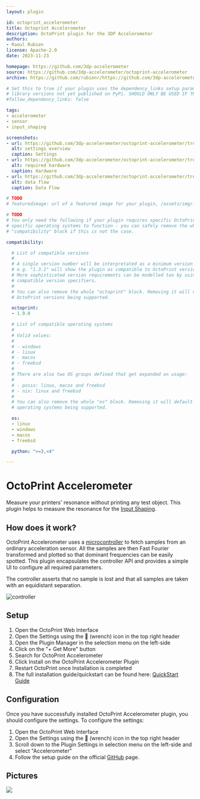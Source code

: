 ```yaml
---
layout: plugin

id: octoprint_accelerometer
title: Octoprint Accelerometer
description: OctoPrint plugin for the 3DP Accelerometer
authors:
- Raoul Rubien
license: Apache-2.0
date: 2023-11-23

homepage: https://github.com/3dp-accelerometer
source: https://github.com/3dp-accelerometer/octoprint-accelerometer
archive: https://github.com/rubienr/https://github.com/3dp-accelerometer/octoprint-accelerometer/archive/master.zip

# Set this to true if your plugin uses the dependency_links setup parameter to include
# library versions not yet published on PyPi. SHOULD ONLY BE USED IF THERE IS NO OTHER OPTION!
#follow_dependency_links: false

tags:
- accelerometer
- sensor
- input_shaping

screenshots:
- url: https://github.com/3dp-accelerometer/octoprint-accelerometer/tree/main/extras/assets/img/settings-01.png
  alt: settings overview
  caption: Settings
- url: https://github.com/3dp-accelerometer/octoprint-accelerometer/tree/main/extras/assets/img/controller-01.png
  alt: required hardware
  caption: Hardware
- url: https://github.com/3dp-accelerometer/octoprint-accelerometer/tree/main/extras/assets/img/data-flow-01.png
  alt: data flow
  caption: Data Flow

# TODO
# featuredimage: url of a featured image for your plugin, /assets/img/...

# TODO
# You only need the following if your plugin requires specific OctoPrint versions or
# specific operating systems to function - you can safely remove the whole
# "compatibility" block if this is not the case.

compatibility:

  # List of compatible versions
  #
  # A single version number will be interpretated as a minimum version requirement,
  # e.g. "1.3.1" will show the plugin as compatible to OctoPrint versions 1.3.1 and up.
  # More sophisticated version requirements can be modelled too by using PEP440
  # compatible version specifiers.
  #
  # You can also remove the whole "octoprint" block. Removing it will default to all
  # OctoPrint versions being supported.

  octoprint:
  - 1.9.0

  # List of compatible operating systems
  #
  # Valid values:
  #
  # - windows
  # - linux
  # - macos
  # - freebsd
  #
  # There are also two OS groups defined that get expanded on usage:
  #
  # - posix: linux, macos and freebsd
  # - nix: linux and freebsd
  #
  # You can also remove the whole "os" block. Removing it will default to all
  # operating systems being supported.

  os:
  - linux
  - windows
  - macos
  - freebsd

  python: ">=3,<4"

---
```


# OctoPrint Accelerometer
Measure your printers' resonance without printing any test object.
This plugin helps to measure the resonance for the [Input Shaping](https://marlinfw.org/docs/gcode/M593.html).

## How does it work?
OctoPrint Accelerometer uses a [microcontroller](https://github.com/3dp-accelerometer) to fetch samples from an ordinary acceleration sensor.
All the samples are then Fast Fourier transformed and plotted so that dominant frequencies can be easily spotted.
This plugin encapsulates the controller API and provides a simple UI to configure all required parameters.

The controller asserts that no sample is lost and that all samples are taken with an equidistant separation.

![controller](https://github.com/3dp-accelerometer/octoprint-accelerometer/tree/main/extras/assets/img/controller-01.png)

## Setup

1. Open the OctoPrint Web Interface
2. Open the Settings using the 🔧 (wrench) icon in the top right header
3. Open the Plugin Manager in the selection menu on the left-side
4. Click on the "+ Get More" button
5. Search for OctoPrint Accelerometer
6. Click Install on the OctoPrint Accelerometer Plugin
7. Restart OctoPrint once Installation is completed
8. The full installation guide/quickstart can be found here: [QuickStart Guide](https://github.com/3dp-accelerometer/controller)

## Configuration

Once you have successfully installed OctoPrint Accelerometer plugin,
you should configure the settings. To configure the settings:

1. Open the OctoPrint Web Interface
2. Open the Settings using the 🔧 (wrench) icon in the top right header
3. Scroll down to the Plugin Settings in selection menu on the left-side and select "Accelerometer"
4. Follow the setup guide on the official [GitHub](https://github.com/3dp-accelerometer/controller) page.

## Pictures

![](https://github.com/3dp-accelerometer/octoprint-accelerometer/tree/main/extras/assets/img/data-flow-01.png)
